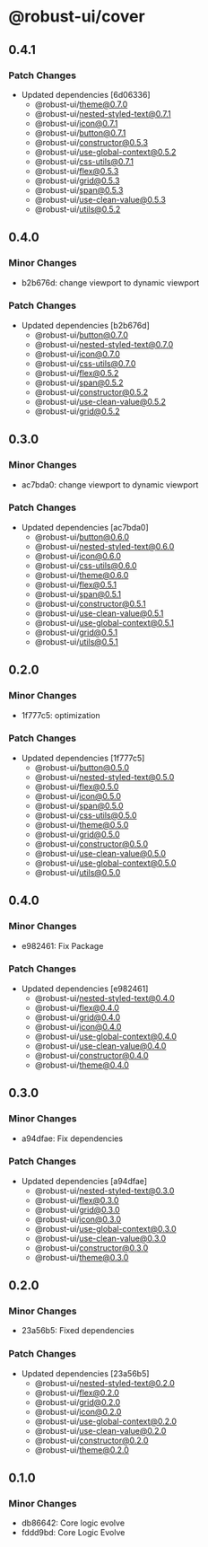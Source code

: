 # @robust-ui/cover

## 0.4.1

### Patch Changes

- Updated dependencies [6d06336]
  - @robust-ui/theme@0.7.0
  - @robust-ui/nested-styled-text@0.7.1
  - @robust-ui/icon@0.7.1
  - @robust-ui/button@0.7.1
  - @robust-ui/constructor@0.5.3
  - @robust-ui/use-global-context@0.5.2
  - @robust-ui/css-utils@0.7.1
  - @robust-ui/flex@0.5.3
  - @robust-ui/grid@0.5.3
  - @robust-ui/span@0.5.3
  - @robust-ui/use-clean-value@0.5.3
  - @robust-ui/utils@0.5.2

## 0.4.0

### Minor Changes

- b2b676d: change viewport to dynamic viewport

### Patch Changes

- Updated dependencies [b2b676d]
  - @robust-ui/button@0.7.0
  - @robust-ui/nested-styled-text@0.7.0
  - @robust-ui/icon@0.7.0
  - @robust-ui/css-utils@0.7.0
  - @robust-ui/flex@0.5.2
  - @robust-ui/span@0.5.2
  - @robust-ui/constructor@0.5.2
  - @robust-ui/use-clean-value@0.5.2
  - @robust-ui/grid@0.5.2

## 0.3.0

### Minor Changes

- ac7bda0: change viewport to dynamic viewport

### Patch Changes

- Updated dependencies [ac7bda0]
  - @robust-ui/button@0.6.0
  - @robust-ui/nested-styled-text@0.6.0
  - @robust-ui/icon@0.6.0
  - @robust-ui/css-utils@0.6.0
  - @robust-ui/theme@0.6.0
  - @robust-ui/flex@0.5.1
  - @robust-ui/span@0.5.1
  - @robust-ui/constructor@0.5.1
  - @robust-ui/use-clean-value@0.5.1
  - @robust-ui/use-global-context@0.5.1
  - @robust-ui/grid@0.5.1
  - @robust-ui/utils@0.5.1

## 0.2.0

### Minor Changes

- 1f777c5: optimization

### Patch Changes

- Updated dependencies [1f777c5]
  - @robust-ui/button@0.5.0
  - @robust-ui/nested-styled-text@0.5.0
  - @robust-ui/flex@0.5.0
  - @robust-ui/icon@0.5.0
  - @robust-ui/span@0.5.0
  - @robust-ui/css-utils@0.5.0
  - @robust-ui/theme@0.5.0
  - @robust-ui/grid@0.5.0
  - @robust-ui/constructor@0.5.0
  - @robust-ui/use-clean-value@0.5.0
  - @robust-ui/use-global-context@0.5.0
  - @robust-ui/utils@0.5.0

## 0.4.0

### Minor Changes

- e982461: Fix Package

### Patch Changes

- Updated dependencies [e982461]
  - @robust-ui/nested-styled-text@0.4.0
  - @robust-ui/flex@0.4.0
  - @robust-ui/grid@0.4.0
  - @robust-ui/icon@0.4.0
  - @robust-ui/use-global-context@0.4.0
  - @robust-ui/use-clean-value@0.4.0
  - @robust-ui/constructor@0.4.0
  - @robust-ui/theme@0.4.0

## 0.3.0

### Minor Changes

- a94dfae: Fix dependencies

### Patch Changes

- Updated dependencies [a94dfae]
  - @robust-ui/nested-styled-text@0.3.0
  - @robust-ui/flex@0.3.0
  - @robust-ui/grid@0.3.0
  - @robust-ui/icon@0.3.0
  - @robust-ui/use-global-context@0.3.0
  - @robust-ui/use-clean-value@0.3.0
  - @robust-ui/constructor@0.3.0
  - @robust-ui/theme@0.3.0

## 0.2.0

### Minor Changes

- 23a56b5: Fixed dependencies

### Patch Changes

- Updated dependencies [23a56b5]
  - @robust-ui/nested-styled-text@0.2.0
  - @robust-ui/flex@0.2.0
  - @robust-ui/grid@0.2.0
  - @robust-ui/icon@0.2.0
  - @robust-ui/use-global-context@0.2.0
  - @robust-ui/use-clean-value@0.2.0
  - @robust-ui/constructor@0.2.0
  - @robust-ui/theme@0.2.0

## 0.1.0

### Minor Changes

- db86642: Core logic evolve
- fddd9bd: Core Logic Evolve

